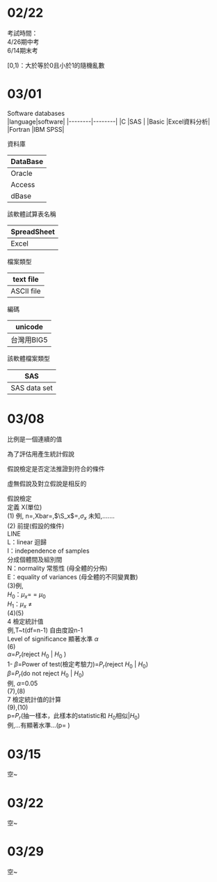 02/22
===
考試時間：  
4/26期中考  
6/14期末考  

[0,1)：大於等於0且小於1的隨機亂數  

03/01  
===
Software databases  
|language|software|
|--------|--------|
|C       |SAS     |
|Basic   |Excel資料分析|
|Fortran |IBM SPSS|

資料庫  

|DataBase|
|--------|
|Oracle  |
|Access  |
|dBase   |

該軟體試算表名稱  

|SpreadSheet|
|--------|
|Excel   |

檔案類型  

|text file|
|--------|
|ASCII file|

編碼  

|unicode|
|-------|
|台灣用BIG5|

該軟體檔案類型   

|SAS|
|-------|
|SAS data set|

03/08
===
比例是一個連續的值  

為了評估用產生統計假說  

假說檢定是否定法推證到符合的條件  

虛無假說及對立假說是相反的  

假說檢定  
定義 X(單位)  
(1) 例, n=,Xbar=,$\S_x$=,$\sigma_x$ 未知,.......  
(2) 前提(假設的條件)  
LINE  
L：linear 迴歸  
I：independence of samples  
分成個體間及組別間  
N：normality 常態性 (母全體的分佈)  
E：equality of variances (母全體的不同變異數)  
(3)例,  
$H_0$：$\mu_x$=   = $\mu_0$  
$H_1$：$\mu_x$ $\neq$  
(4)(5)  
4 檢定統計值  
例,T~t(df=n-1) 自由度設n-1  
Level of significance 顯著水準  $\alpha$  
(6)  
$\alpha$=$P_r$(reject $H_0$ | $H_0$ )  
1- $\beta$=Power of test(檢定考驗力)=$P_r$(reject $H_0$ | $H_0$)  
$\beta$=$P_r$(do not reject $H_0$ | $H_0$)  
例, $\alpha$=0.05  
(7),(8)  
7 檢定統計值的計算  
(9),(10)  
p=$P_r$(抽一樣本，此樣本的statistic和 $H_0$相似|$H_0$)  
例,...有顯著水準...(p= )  

03/15
===
空~  

03/22
===
空~

03/29
===
空~  
